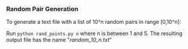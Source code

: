 ### Random Pair Generation

To generate a text file with a list of 10^n random pairs in range [0,10^n]:

Run `python rand_points.py n` where n is between 1 and 5. The resulting output file has the name "*random_10_n.txt*"